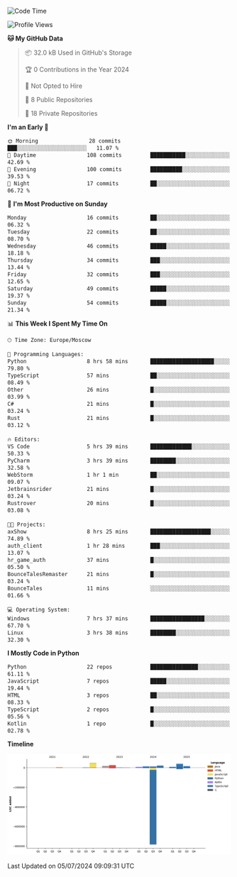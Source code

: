 <!--START_SECTION:waka-->
![Code Time](http://img.shields.io/badge/Code%20Time-389%20hrs%2034%20mins-blue)

![Profile Views](http://img.shields.io/badge/Profile%20Views-0-blue)

**🐱 My GitHub Data** 

> 📦 32.0 kB Used in GitHub's Storage 
 > 
> 🏆 0 Contributions in the Year 2024
 > 
> 🚫 Not Opted to Hire
 > 
> 📜 8 Public Repositories 
 > 
> 🔑 18 Private Repositories 
 > 
**I'm an Early 🐤** 

```text
🌞 Morning                28 commits          ███░░░░░░░░░░░░░░░░░░░░░░   11.07 % 
🌆 Daytime                108 commits         ███████████░░░░░░░░░░░░░░   42.69 % 
🌃 Evening                100 commits         ██████████░░░░░░░░░░░░░░░   39.53 % 
🌙 Night                  17 commits          ██░░░░░░░░░░░░░░░░░░░░░░░   06.72 % 
```
📅 **I'm Most Productive on Sunday** 

```text
Monday                   16 commits          ██░░░░░░░░░░░░░░░░░░░░░░░   06.32 % 
Tuesday                  22 commits          ██░░░░░░░░░░░░░░░░░░░░░░░   08.70 % 
Wednesday                46 commits          █████░░░░░░░░░░░░░░░░░░░░   18.18 % 
Thursday                 34 commits          ███░░░░░░░░░░░░░░░░░░░░░░   13.44 % 
Friday                   32 commits          ███░░░░░░░░░░░░░░░░░░░░░░   12.65 % 
Saturday                 49 commits          █████░░░░░░░░░░░░░░░░░░░░   19.37 % 
Sunday                   54 commits          █████░░░░░░░░░░░░░░░░░░░░   21.34 % 
```


📊 **This Week I Spent My Time On** 

```text
🕑︎ Time Zone: Europe/Moscow

💬 Programming Languages: 
Python                   8 hrs 58 mins       ████████████████████░░░░░   79.80 % 
TypeScript               57 mins             ██░░░░░░░░░░░░░░░░░░░░░░░   08.49 % 
Other                    26 mins             █░░░░░░░░░░░░░░░░░░░░░░░░   03.99 % 
C#                       21 mins             █░░░░░░░░░░░░░░░░░░░░░░░░   03.24 % 
Rust                     21 mins             █░░░░░░░░░░░░░░░░░░░░░░░░   03.12 % 

🔥 Editors: 
VS Code                  5 hrs 39 mins       █████████████░░░░░░░░░░░░   50.33 % 
PyCharm                  3 hrs 39 mins       ████████░░░░░░░░░░░░░░░░░   32.58 % 
WebStorm                 1 hr 1 min          ██░░░░░░░░░░░░░░░░░░░░░░░   09.07 % 
Jetbrainsrider           21 mins             █░░░░░░░░░░░░░░░░░░░░░░░░   03.24 % 
Rustrover                20 mins             █░░░░░░░░░░░░░░░░░░░░░░░░   03.08 % 

🐱‍💻 Projects: 
axShow                   8 hrs 25 mins       ███████████████████░░░░░░   74.89 % 
auth_client              1 hr 28 mins        ███░░░░░░░░░░░░░░░░░░░░░░   13.07 % 
hr_game_auth             37 mins             █░░░░░░░░░░░░░░░░░░░░░░░░   05.50 % 
BounceTalesRemaster      21 mins             █░░░░░░░░░░░░░░░░░░░░░░░░   03.24 % 
BounceTales              11 mins             ░░░░░░░░░░░░░░░░░░░░░░░░░   01.66 % 

💻 Operating System: 
Windows                  7 hrs 37 mins       █████████████████░░░░░░░░   67.70 % 
Linux                    3 hrs 38 mins       ████████░░░░░░░░░░░░░░░░░   32.30 % 
```

**I Mostly Code in Python** 

```text
Python                   22 repos            ███████████████░░░░░░░░░░   61.11 % 
JavaScript               7 repos             █████░░░░░░░░░░░░░░░░░░░░   19.44 % 
HTML                     3 repos             ██░░░░░░░░░░░░░░░░░░░░░░░   08.33 % 
TypeScript               2 repos             █░░░░░░░░░░░░░░░░░░░░░░░░   05.56 % 
Kotlin                   1 repo              █░░░░░░░░░░░░░░░░░░░░░░░░   02.78 % 
```



**Timeline**

![Lines of Code chart](https://raw.githubusercontent.com/adlemx/adlemx/main/assets/bar_graph.png)


 Last Updated on 05/07/2024 09:09:31 UTC
<!--END_SECTION:waka-->

